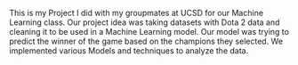 This is my Project I did with my groupmates at UCSD for our Machine Learning class. Our project idea was taking datasets with Dota 2 data and cleaning it to be used in a Machine Learning model. Our model was trying
to predict the winner of the game based on the champions they selected. We implemented various Models and techniques to analyze the data. 
